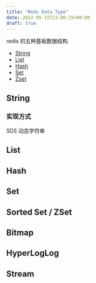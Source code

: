 ```yaml
---
title: "Reds Data Type"
date: 2022-05-15T23:06:25+08:00
draft: true
---
```


redis 的五种基板数据结构

- [String](#String)
- [List](##List)
- [Hash](##Hash)
- [Set](##Set)
- [Zset](##Zset)

## String

### 实现方式

SDS 动态字符串


## List


## Hash


## Set


## Sorted Set / ZSet


## Bitmap


## HyperLogLog


## Stream
